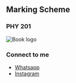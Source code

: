 ## Marking Scheme

### PHY 201
![Book logo](/least-github-pages/assets/logo.png)

### Connect to me 
* [Whatsapp](https://wa.me/918684899023/?text=Hii)
* [Instagram](https://www.instagram.com/rajesh_potlia/)


